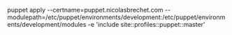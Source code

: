 puppet apply --certname=puppet.nicolasbrechet.com --modulepath=/etc/puppet/environments/development:/etc/puppet/environments/development/modules -e 'include site::profiles::puppet::master'
